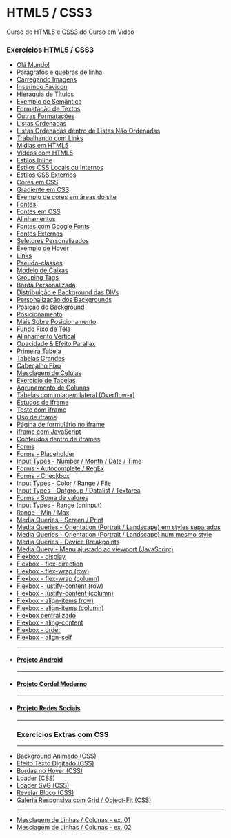 # HTML5 / CSS3
 Curso de HTML5 e CSS3 do Curso em Vídeo

### Exercícios HTML5 / CSS3

<ul>
<li><a href="https://viniciusm0raes.github.io/html-css/exercicios/ex001/index.html"> Olá Mundo!</a></li>
<li><a href="https://viniciusm0raes.github.io/html-css/exercicios/ex002/index.html"> Parágrafos e quebras de linha</a></li>
<li><a href="https://viniciusm0raes.github.io/html-css/exercicios/ex003/index.html"> Carregando Imagens</a></li>
<li><a href="https://viniciusm0raes.github.io/html-css/exercicios/ex004/index.html"> Inserindo Favicon</a></li>
<li><a href="https://viniciusm0raes.github.io/html-css/exercicios/ex006/index.html"> Hieraquia de Títulos</a></li>
<li><a href="https://viniciusm0raes.github.io/html-css/exercicios/ex007/index.html"> Exemplo de Semântica</a></li>
<li><a href="https://viniciusm0raes.github.io/html-css/exercicios/ex008/index.html"> Formatação de Textos</a></li>
<li><a href="https://viniciusm0raes.github.io/html-css/exercicios/ex008b/index.html">Outras Formatações</a></li>
<li><a href="https://viniciusm0raes.github.io/html-css/exercicios/ex009/index.html"> Listas Ordenadas</a></li>
<li><a href="https://viniciusm0raes.github.io/html-css/exercicios/ex009b/index.html">Listas Ordenadas dentro de Listas Não Ordenadas</a></li>
<li><a href="https://viniciusm0raes.github.io/html-css/exercicios/ex010/index.html"> Trabalhando com Links</a></li>
<li><a href="https://viniciusm0raes.github.io/html-css/exercicios/ex011/index.html"> Mídias em HTML5</a></li>
<li><a href="https://viniciusm0raes.github.io/html-css/exercicios/ex012/index.html"> Vídeos com HTML5</a></li>
<li><a href="https://viniciusm0raes.github.io/html-css/exercicios/ex013/index.html"> Estilos Inline</a></li>
<li><a href="https://viniciusm0raes.github.io/html-css/exercicios/ex014/index.html"> Estilos CSS Locais ou Internos</a></li>
<li><a href="https://viniciusm0raes.github.io/html-css/exercicios/ex015/index.html"> Estilos CSS Externos</a></li>
<li><a href="https://viniciusm0raes.github.io/html-css/exercicios/ex016/cor01.html"> Cores em CSS</a></li>
<li><a href="https://viniciusm0raes.github.io/html-css/exercicios/ex016/cor02.html"> Gradiente em CSS</a></li>
<li><a href="https://viniciusm0raes.github.io/html-css/exercicios/ex016/cor03.html"> Exemplo de cores em áreas do site</a></li>
<li><a href="https://viniciusm0raes.github.io/html-css/exercicios/ex017/fontes.html"> Fontes</a></li>
<li><a href="https://viniciusm0raes.github.io/html-css/exercicios/ex017/fonte01.html"> Fontes em CSS</a></li>
<li><a href="https://viniciusm0raes.github.io/html-css/exercicios/ex017/fonte02.html"> Alinhamentos</a></li>
<li><a href="https://viniciusm0raes.github.io/html-css/exercicios/ex018/fonte01.html"> Fontes com Google Fonts</a></li>
<li><a href="https://viniciusm0raes.github.io/html-css/exercicios/ex018/fonte02.html"> Fontes Externas</a></li>
<li><a href="https://viniciusm0raes.github.io/html-css/exercicios/ex019/seletor01.html"> Seletores Personalizados</a></li>
<li><a href="https://viniciusm0raes.github.io/html-css/exercicios/ex020/hover.html"> Exemplo de Hover</a></li>
<li><a href="https://viniciusm0raes.github.io/html-css/exercicios/ex020/links.html"> Links</a></li>
<li><a href="https://viniciusm0raes.github.io/html-css/exercicios/ex020/pseudo-classe.html"> Pseudo-classes</a></li>
<li><a href="https://viniciusm0raes.github.io/html-css/exercicios/ex021/caixa01.html"> Modelo de Caixas</a></li>  
<li><a href="https://viniciusm0raes.github.io/html-css/exercicios/ex021/caixa02.html"> Grouping Tags</a></li>  
<li><a href="https://viniciusm0raes.github.io/html-css/exercicios/ex021/caixa03.html"> Borda Personalizada</a></li>  
<li><a href="https://viniciusm0raes.github.io/html-css/exercicios/ex022/fundo001.html"> Distribuição e Background das DIVs</a></li>  
<li><a href="https://viniciusm0raes.github.io/html-css/exercicios/ex022/fundo002.html"> Personalização dos Backgrounds</a></li>  
<li><a href="https://viniciusm0raes.github.io/html-css/exercicios/ex022/fundo003.html"> Posição do Background</a></li>  
<li><a href="https://viniciusm0raes.github.io/html-css/exercicios/ex022/fundo004.html"> Posicionamento</a></li>  
<li><a href="https://viniciusm0raes.github.io/html-css/exercicios/ex022/fundo005.html"> Mais Sobre Posicionamento</a></li>  
<li><a href="https://viniciusm0raes.github.io/html-css/exercicios/ex022/fundo006.html"> Fundo Fixo de Tela</a></li>  
<li><a href="https://viniciusm0raes.github.io/html-css/exercicios/ex022/fundo007.html"> Alinhamento Vertical</a></li>  
<li><a href="https://viniciusm0raes.github.io/html-css/exercicios/ex022/parallax.html"> Opacidade & Efeito Parallax</a></li>  
<li><a href="https://viniciusm0raes.github.io/html-css/exercicios/ex023/tabela001.html"> Primeira Tabela</a></li>  
<li><a href="https://viniciusm0raes.github.io/html-css/exercicios/ex023/tabela002.html"> Tabelas Grandes</a></li>  
<li><a href="https://viniciusm0raes.github.io/html-css/exercicios/ex023/tabela003.html"> Cabeçalho Fixo</a></li>  
<li><a href="https://viniciusm0raes.github.io/html-css/exercicios/ex023/tabela004.html"> Mesclagem de Celulas</a></li>  
<li><a href="https://viniciusm0raes.github.io/html-css/exercicios/ex023/tabela005.html"> Exercício de Tabelas</a></li>  
<li><a href="https://viniciusm0raes.github.io/html-css/exercicios/ex023/tabela006.html"> Agrupamento de Colunas</a></li>  
<li><a href="https://viniciusm0raes.github.io/html-css/exercicios/ex023/tabela007.html"> Tabelas com rolagem lateral (Overflow-x)</a></li>  
<li><a href="https://viniciusm0raes.github.io/html-css/exercicios/ex024/iframe001.html"> Estudos de iframe</a></li>  
<li><a href="https://viniciusm0raes.github.io/html-css/exercicios/ex024/iframe002.html"> Teste com iframe</a></li>  
<li><a href="https://viniciusm0raes.github.io/html-css/exercicios/ex024/iframe003.html"> Uso de iframe</a></li>  
<li><a href="https://viniciusm0raes.github.io/html-css/exercicios/ex024/iframe004.html"> Página de formulário no iframe</a></li>  
<li><a href="https://viniciusm0raes.github.io/html-css/exercicios/ex024/iframe005.html"> iframe com JavaScript</a></li>  
<li><a href="https://viniciusm0raes.github.io/html-css/exercicios/ex024/iframe006.html"> Conteúdos dentro de iframes</a></li>  
<li><a href="https://viniciusm0raes.github.io/html-css/exercicios/ex025/form001.html"> Forms</a></li>  
<li><a href="https://viniciusm0raes.github.io/html-css/exercicios/ex025/form002.html"> Forms - Placeholder</a></li>  
<li><a href="https://viniciusm0raes.github.io/html-css/exercicios/ex025/form003.html"> Input Types - Number / Month / Date / Time</a></li>  
<li><a href="https://viniciusm0raes.github.io/html-css/exercicios/ex025/form004.html"> Forms - Autocomplete / RegEx</a></li>  
<li><a href="https://viniciusm0raes.github.io/html-css/exercicios/ex025/form005.html"> Forms - Checkbox</a></li>  
<li><a href="https://viniciusm0raes.github.io/html-css/exercicios/ex025/form006.html"> Input Types - Color / Range / File</a></li>  
<li><a href="https://viniciusm0raes.github.io/html-css/exercicios/ex025/form007.html"> Input Types - Optgroup / Datalist / Textarea</a></li>  
<li><a href="https://viniciusm0raes.github.io/html-css/exercicios/ex025/form008.html"> Forms - Soma de valores</a></li>  
<li><a href="https://viniciusm0raes.github.io/html-css/exercicios/ex025/form009.html"> Input Types - Range (oninput)</a></li>  
<li><a href="https://viniciusm0raes.github.io/html-css/exercicios/ex025/form010.html"> Range - Min / Max</a></li>  
<li><a href="https://viniciusm0raes.github.io/html-css/exercicios/ex026/mq001/index.html"> Media Queries - Screen / Print</a></li>  
<li><a href="https://viniciusm0raes.github.io/html-css/exercicios/ex026/mq002/index.html"> Media Queries - Orientation (Portrait / Landscape) em styles separados</a></li>  
<li><a href="https://viniciusm0raes.github.io/html-css/exercicios/ex026/mq003/index.html"> Media Queries - Orientation (Portrait / Landscape) num mesmo style</a></li>  
<li><a href="https://viniciusm0raes.github.io/html-css/exercicios/ex026/mq004/index.html"> Media Queries - Device Breakpoints</a></li>  
<li><a href="https://viniciusm0raes.github.io/html-css/exercicios/ex026/mq005/index.html"> Media Query - Menu ajustado ao viewport (JavaScript)</a></li>  
<li><a href="https://viniciusm0raes.github.io/html-css/exercicios/ex027/flex001/index.html"> Flexbox - display</a></li>  
<li><a href="https://viniciusm0raes.github.io/html-css/exercicios/ex027/flex002/index.html"> Flexbox - flex-direction</a></li>  
<li><a href="https://viniciusm0raes.github.io/html-css/exercicios/ex027/flex003/flex003a/index.html"> Flexbox - flex-wrap (row)</a></li>  
<li><a href="https://viniciusm0raes.github.io/html-css/exercicios/ex027/flex003/flex003b/index.html"> Flexbox - flex-wrap (column)</a></li>  
<li><a href="https://viniciusm0raes.github.io/html-css/exercicios/ex027/flex004/flex004a/index.html"> Flexbox - justify-content (row)</a></li>  
<li><a href="https://viniciusm0raes.github.io/html-css/exercicios/ex027/flex004/flex004b/index.html"> Flexbox - justify-content (column)</a></li>  
<li><a href="https://viniciusm0raes.github.io/html-css/exercicios/ex027/flex004/flex004c/index.html"> Flexbox - align-items (row)</a></li>  
<li><a href="https://viniciusm0raes.github.io/html-css/exercicios/ex027/flex004/flex004d/index.html"> Flexbox - align-items (column)</a></li>  
<li><a href="https://viniciusm0raes.github.io/html-css/exercicios/ex027/flex005/index.html"> Flexbox centralizado</a></li>  
<li><a href="https://viniciusm0raes.github.io/html-css/exercicios/ex027/flex006/index.html"> Flexbox - aling-content</a></li>
<li><a href="https://viniciusm0raes.github.io/html-css/exercicios/ex027/flex007/index.html"> Flexbox - order</a></li>
<li><a href="https://viniciusm0raes.github.io/html-css/exercicios/ex027/flex008/index.html"> Flexbox - align-self</a></li>

***
<li><h4><a href="https://viniciusm0raes.github.io/projeto-android/">Projeto Android</a></h4></li>
  
***

<li><h4><a href="https://viniciusm0raes.github.io/projeto-cordel/">Projeto Cordel Moderno</a></h4></li> 
  
***
 
<li><h4><a href="https://viniciusm0raes.github.io/projeto-rsocial/">Projeto Redes Sociais</a></h4></li> 
  
***
### Exercícios Extras com CSS
  
***
  
<li><a href="https://viniciusm0raes.github.io/html-css/exercicios/ex_extras/background-animado.html"> Background Animado (CSS)</a></li>  
<li><a href="https://viniciusm0raes.github.io/html-css/exercicios/ex_extras/efeito-texto.html"> Efeito Texto Digitado (CSS)</a></li>  
<li><a href="https://viniciusm0raes.github.io/html-css/exercicios/ex_extras/bordas-hover.html"> Bordas no Hover (CSS)</a></li>  
<li><a href="https://viniciusm0raes.github.io/html-css/exercicios/ex_extras/loader-css.html"> Loader (CSS)</a></li>  
<li><a href="https://viniciusm0raes.github.io/html-css/exercicios/ex_extras/loader-css-svg.html"> Loader SVG (CSS)</a></li>  
<li><a href="https://viniciusm0raes.github.io/html-css/exercicios/ex_extras/revelar-bloco.html"> Revelar Bloco (CSS)</a></li>  
<li><a href="https://viniciusm0raes.github.io/html-css/exercicios/ex_extras/grid_object-fit_responsivo.html"> Galeria Responsiva com Grid / Object-Fit (CSS)</a></li>  
  
***

<li><a href="https://viniciusm0raes.github.io/html-css/desafios/013/desafio-013-p01.html"> Mesclagem de Linhas / Colunas - ex. 01</a></li>    
<li><a href="https://viniciusm0raes.github.io/html-css/desafios/013/desafio-013-p02.html"> Mesclagem de Linhas / Colunas - ex. 02</a></li>    
  

</ul>
